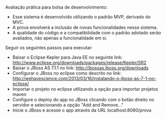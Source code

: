 Avaliação prática para bolsa de desenvolvimento:
- Esse sistema é desenvolvido utilizando o padrão MVP, derivado do MVC.
- A prova envolverá a inclusão de novas funcionalidades nesse sistema.
- A qualidade do código e a compatibilidade com o padrão adotado serão avaliados, não apenas a funcionalidade em si.

Seguir os seguintes passos para executar:
- Baixar o Eclipse Kepler para Java EE no seguinte link: <href>http://www.eclipse.org/downloads/packages/release/Kepler/SR2</href>
- Baixar o JBoss AS 7.1.1 no link: <href>http://jbossas.jboss.org/downloads</href>
- Configurar o JBoss no eclipse como descrito no link: <href>http://wehavescience.com/2013/03/16/instalando-o-jboss-as-7-1-no-eclipse/</href>
- Importar o projeto no eclipse utilizando a opção para importar projetos maven
- Configure o deploy do app no JBoss clicando com o botão direito no servidor e selecionando a opção "Add and Remove..."
- Inicie o JBoss e acesse o app através da URL localhost:8080/prova
